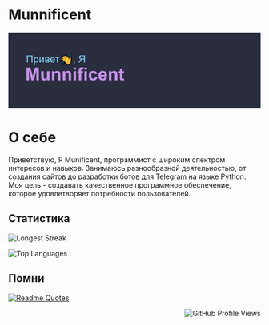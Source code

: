 
# Munnificent
![заголовок](https://github.com/munnificent/munnificent/blob/main/header.png)
# О себе
Приветствую, Я Munificent, программист с широким спектром интересов и навыков. Занимаюсь разнообразной деятельностью, от создания сайтов до разработки ботов для Telegram на языке Python. Моя цель - создавать качественное программное обеспечение, которое удовлетворяет потребности пользователей.

## Статистика
 ![Longest Streak](https://github-readme-streak-stats.herokuapp.com/?user=munnificent&theme=material-palenight)

![Top Languages](https://github-readme-stats.vercel.app/api/top-langs/?username=munnificent&layout=compact&langs_count=6&theme=material-palenight)

## Помни

[![Readme Quotes](https://quotes-github-readme.vercel.app/api?type=horizontal&theme=dark)](https://github.com/piyushsuthar/github-readme-quotes)


<div style="text-align: right">
    <img src="https://komarev.com/ghpvc/?username=munnificent" alt="GitHub Profile Views" />
</div>

